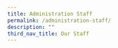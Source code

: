 ```yaml
---
title: Administration Staff
permalink: /administration-staff/
description: ""
third_nav_title: Our Staff
---
```

